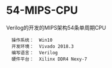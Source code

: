 # 54-MIPS-CPU
Verilog的开发的MIPS架构54条单周期CPU
```
  操作系统：  Win10
  开发环境：  Vivado 2018.3
  编写语言：  Verilog
  硬件平台：  Xilinx DDR4 Nexy-7
```
